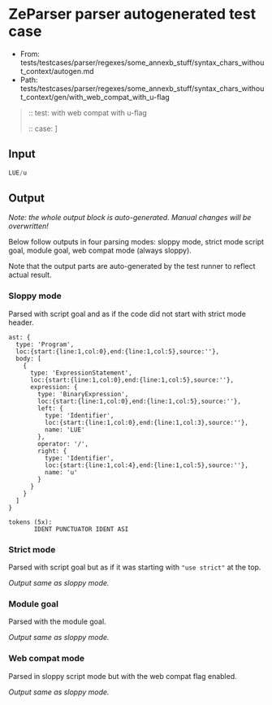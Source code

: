 # ZeParser parser autogenerated test case

- From: tests/testcases/parser/regexes/some_annexb_stuff/syntax_chars_without_context/autogen.md
- Path: tests/testcases/parser/regexes/some_annexb_stuff/syntax_chars_without_context/gen/with_web_compat_with_u-flag

> :: test: with web compat with u-flag
>
> :: case: ]

## Input


`````js
LUE/u
`````

## Output

_Note: the whole output block is auto-generated. Manual changes will be overwritten!_

Below follow outputs in four parsing modes: sloppy mode, strict mode script goal, module goal, web compat mode (always sloppy).

Note that the output parts are auto-generated by the test runner to reflect actual result.

### Sloppy mode

Parsed with script goal and as if the code did not start with strict mode header.

`````
ast: {
  type: 'Program',
  loc:{start:{line:1,col:0},end:{line:1,col:5},source:''},
  body: [
    {
      type: 'ExpressionStatement',
      loc:{start:{line:1,col:0},end:{line:1,col:5},source:''},
      expression: {
        type: 'BinaryExpression',
        loc:{start:{line:1,col:0},end:{line:1,col:5},source:''},
        left: {
          type: 'Identifier',
          loc:{start:{line:1,col:0},end:{line:1,col:3},source:''},
          name: 'LUE'
        },
        operator: '/',
        right: {
          type: 'Identifier',
          loc:{start:{line:1,col:4},end:{line:1,col:5},source:''},
          name: 'u'
        }
      }
    }
  ]
}

tokens (5x):
       IDENT PUNCTUATOR IDENT ASI
`````

### Strict mode

Parsed with script goal but as if it was starting with `"use strict"` at the top.

_Output same as sloppy mode._

### Module goal

Parsed with the module goal.

_Output same as sloppy mode._

### Web compat mode

Parsed in sloppy script mode but with the web compat flag enabled.

_Output same as sloppy mode._
